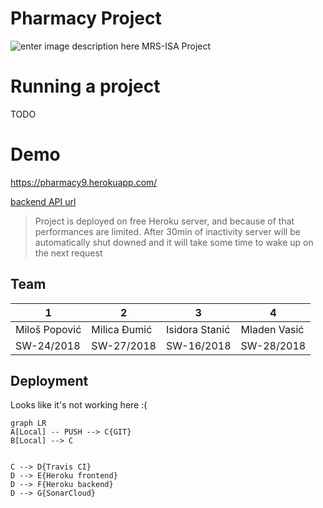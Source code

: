 # Pharmacy Project
![enter image description here](https://travis-ci.com/milospp/mrs-isa.svg?token=QFrKDHpi7sZxEk17Xky9&branch=main)
MRS-ISA Project


# Running a project
TODO
# Demo
https://pharmacy9.herokuapp.com/ 

[backend API url](https://pharmacy9.herokuapp.com/)

> Project is deployed on free Heroku server, and because of that performances are limited.
> After 30min of inactivity server will be automatically shut downed and it will take some time to wake up on the next request

## Team

| 1 |2  | 3 | 4 |
|--|--|--|--|
| Miloš Popović | Milica Đumić | Isidora Stanić | Mladen Vasić |
| SW-24/2018 | SW-27/2018 | SW-16/2018 | SW-28/2018 |




## Deployment
Looks like it's not working here :(

```mermaid
graph LR
A[Local] -- PUSH --> C{GIT}
B[Local] --> C


C --> D{Travis CI}
D --> E{Heroku frontend}
D --> F{Heroku backend}
D --> G{SonarCloud}

